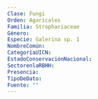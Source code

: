 ```yaml
---
Clase: Fungi
Orden: Agaricales
Familia: Strophariaceae
Género: 
Especie: Galerina sp. 1
NombreComún: 
CategoríaUICN: 
EstadoConservaciónNacional: 
SectorenlaRBHH: 
Presencia: 
TipoDeDato: 
Fuente: ""
---
```

